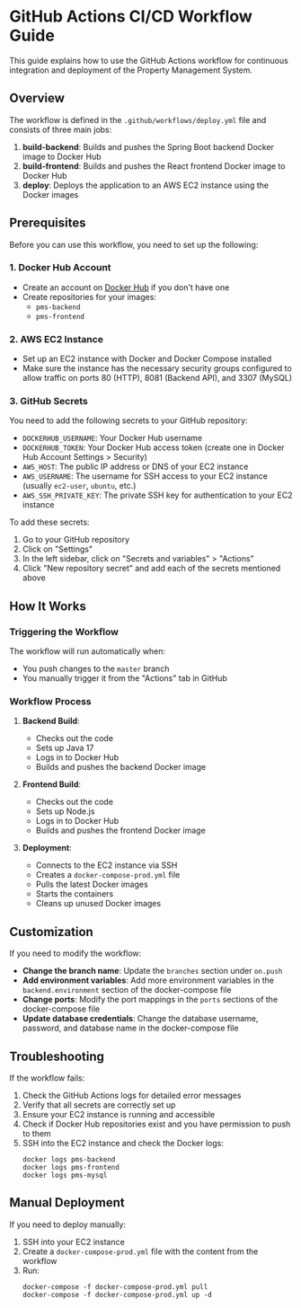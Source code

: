 # GitHub Actions CI/CD Workflow Guide

This guide explains how to use the GitHub Actions workflow for continuous integration and deployment of the Property Management System.

## Overview

The workflow is defined in the `.github/workflows/deploy.yml` file and consists of three main jobs:

1. **build-backend**: Builds and pushes the Spring Boot backend Docker image to Docker Hub
2. **build-frontend**: Builds and pushes the React frontend Docker image to Docker Hub
3. **deploy**: Deploys the application to an AWS EC2 instance using the Docker images

## Prerequisites

Before you can use this workflow, you need to set up the following:

### 1. Docker Hub Account

- Create an account on [Docker Hub](https://hub.docker.com/) if you don't have one
- Create repositories for your images:
  - `pms-backend`
  - `pms-frontend`

### 2. AWS EC2 Instance

- Set up an EC2 instance with Docker and Docker Compose installed
- Make sure the instance has the necessary security groups configured to allow traffic on ports 80 (HTTP), 8081 (Backend API), and 3307 (MySQL)

### 3. GitHub Secrets

You need to add the following secrets to your GitHub repository:

- `DOCKERHUB_USERNAME`: Your Docker Hub username
- `DOCKERHUB_TOKEN`: Your Docker Hub access token (create one in Docker Hub Account Settings > Security)
- `AWS_HOST`: The public IP address or DNS of your EC2 instance
- `AWS_USERNAME`: The username for SSH access to your EC2 instance (usually `ec2-user`, `ubuntu`, etc.)
- `AWS_SSH_PRIVATE_KEY`: The private SSH key for authentication to your EC2 instance

To add these secrets:
1. Go to your GitHub repository
2. Click on "Settings"
3. In the left sidebar, click on "Secrets and variables" > "Actions"
4. Click "New repository secret" and add each of the secrets mentioned above

## How It Works

### Triggering the Workflow

The workflow will run automatically when:
- You push changes to the `master` branch
- You manually trigger it from the "Actions" tab in GitHub

### Workflow Process

1. **Backend Build**:
   - Checks out the code
   - Sets up Java 17
   - Logs in to Docker Hub
   - Builds and pushes the backend Docker image

2. **Frontend Build**:
   - Checks out the code
   - Sets up Node.js
   - Logs in to Docker Hub
   - Builds and pushes the frontend Docker image

3. **Deployment**:
   - Connects to the EC2 instance via SSH
   - Creates a `docker-compose-prod.yml` file
   - Pulls the latest Docker images
   - Starts the containers
   - Cleans up unused Docker images

## Customization

If you need to modify the workflow:

- **Change the branch name**: Update the `branches` section under `on.push`
- **Add environment variables**: Add more environment variables in the `backend.environment` section of the docker-compose file
- **Change ports**: Modify the port mappings in the `ports` sections of the docker-compose file
- **Update database credentials**: Change the database username, password, and database name in the docker-compose file

## Troubleshooting

If the workflow fails:

1. Check the GitHub Actions logs for detailed error messages
2. Verify that all secrets are correctly set up
3. Ensure your EC2 instance is running and accessible
4. Check if Docker Hub repositories exist and you have permission to push to them
5. SSH into the EC2 instance and check the Docker logs:
   ```
   docker logs pms-backend
   docker logs pms-frontend
   docker logs pms-mysql
   ```

## Manual Deployment

If you need to deploy manually:

1. SSH into your EC2 instance
2. Create a `docker-compose-prod.yml` file with the content from the workflow
3. Run:
   ```
   docker-compose -f docker-compose-prod.yml pull
   docker-compose -f docker-compose-prod.yml up -d
   ```